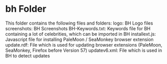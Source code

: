# bh Folder
This folder contains the following files and folders:
logo: BH Logo files
screenshots: BH Screenshots
BH-Keywords.txt: Keywords file for BH containing a lot of celebrities, which can be imported in BH
installext.js: Javascript file for installing PaleMoon / SeaMonkey browser extension
update.rdf: File which is used for updating browser extensions (PaleMoon, SeaMonkey, Firefox before Version 57)
updatev6.xml: File which is used in BH to detect updates
